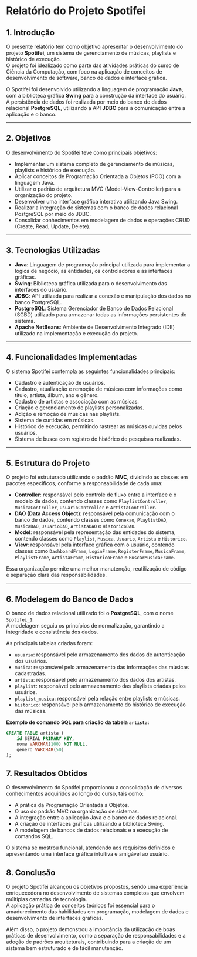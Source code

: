 # Relatório do Projeto Spotifei

## 1. Introdução
O presente relatório tem como objetivo apresentar o desenvolvimento do projeto **Spotifei**, um sistema de gerenciamento de músicas, playlists e histórico de execução.  
O projeto foi idealizado como parte das atividades práticas do curso de Ciência da Computação, com foco na aplicação de conceitos de desenvolvimento de software, banco de dados e interface gráfica.

O Spotifei foi desenvolvido utilizando a linguagem de programação **Java**, com a biblioteca gráfica **Swing** para a construção da interface do usuário.  
A persistência de dados foi realizada por meio do banco de dados relacional **PostgreSQL**, utilizando a API **JDBC** para a comunicação entre a aplicação e o banco.

---

## 2. Objetivos

O desenvolvimento do Spotifei teve como principais objetivos:

- Implementar um sistema completo de gerenciamento de músicas, playlists e histórico de execução.
- Aplicar conceitos de Programação Orientada a Objetos (POO) com a linguagem Java.
- Utilizar o padrão de arquitetura MVC (Model-View-Controller) para a organização do projeto.
- Desenvolver uma interface gráfica interativa utilizando Java Swing.
- Realizar a integração de sistemas com o banco de dados relacional PostgreSQL por meio do JDBC.
- Consolidar conhecimentos em modelagem de dados e operações CRUD (Create, Read, Update, Delete).

---

## 3. Tecnologias Utilizadas

- **Java**: Linguagem de programação principal utilizada para implementar a lógica de negócio, as entidades, os controladores e as interfaces gráficas.
- **Swing**: Biblioteca gráfica utilizada para o desenvolvimento das interfaces do usuário.
- **JDBC**: API utilizada para realizar a conexão e manipulação dos dados no banco PostgreSQL.
- **PostgreSQL**: Sistema Gerenciador de Banco de Dados Relacional (SGBD) utilizado para armazenar todas as informações persistentes do sistema.
- **Apache NetBeans**: Ambiente de Desenvolvimento Integrado (IDE) utilizado na implementação e execução do projeto.

---

## 4. Funcionalidades Implementadas

O sistema Spotifei contempla as seguintes funcionalidades principais:

- Cadastro e autenticação de usuários.
- Cadastro, atualização e remoção de músicas com informações como título, artista, álbum, ano e gênero.
- Cadastro de artistas e associação com as músicas.
- Criação e gerenciamento de playlists personalizadas.
- Adição e remoção de músicas nas playlists.
- Sistema de curtidas em músicas.
- Histórico de execução, permitindo rastrear as músicas ouvidas pelos usuários.
- Sistema de busca com registro do histórico de pesquisas realizadas.

---

## 5. Estrutura do Projeto

O projeto foi estruturado utilizando o padrão **MVC**, dividindo as classes em pacotes específicos, conforme a responsabilidade de cada uma:

- **Controller**: responsável pelo controle de fluxo entre a interface e o modelo de dados, contendo classes como `PlaylistController`, `MusicaController`, `UsuarioController` e `ArtistaController`.
- **DAO (Data Access Object)**: responsável pela comunicação com o banco de dados, contendo classes como `Conexao`, `PlaylistDAO`, `MusicaDAO`, `UsuarioDAO`, `ArtistaDAO` e `HistoricoDAO`.
- **Model**: responsável pela representação das entidades do sistema, contendo classes como `Playlist`, `Musica`, `Usuario`, `Artista` e `Historico`.
- **View**: responsável pela interface gráfica com o usuário, contendo classes como `DashboardFrame`, `LoginFrame`, `RegisterFrame`, `MusicaFrame`, `PlaylistFrame`, `ArtistaFrame`, `HistoricoFrame` e `BuscarMusicaFrame`.

Essa organização permite uma melhor manutenção, reutilização de código e separação clara das responsabilidades.

---

## 6. Modelagem do Banco de Dados

O banco de dados relacional utilizado foi o **PostgreSQL**, com o nome `Spotifei_1`.  
A modelagem seguiu os princípios de normalização, garantindo a integridade e consistência dos dados.

As principais tabelas criadas foram:

- `usuario`: responsável pelo armazenamento dos dados de autenticação dos usuários.
- `musica`: responsável pelo armazenamento das informações das músicas cadastradas.
- `artista`: responsável pelo armazenamento dos dados dos artistas.
- `playlist`: responsável pelo armazenamento das playlists criadas pelos usuários.
- `playlist_musica`: responsável pela relação entre playlists e músicas.
- `historico`: responsável pelo armazenamento do histórico de execução das músicas.

**Exemplo de comando SQL para criação da tabela `artista`:**

```sql
CREATE TABLE artista (
    id SERIAL PRIMARY KEY,
    nome VARCHAR(100) NOT NULL,
    genero VARCHAR(50)
);
```
## 7. Resultados Obtidos

O desenvolvimento do Spotifei proporcionou a consolidação de diversos conhecimentos adquiridos ao longo do curso, tais como:

- A prática da Programação Orientada a Objetos.
- O uso do padrão MVC na organização de sistemas.
- A integração entre a aplicação Java e o banco de dados relacional.
- A criação de interfaces gráficas utilizando a biblioteca Swing.
- A modelagem de bancos de dados relacionais e a execução de comandos SQL.

O sistema se mostrou funcional, atendendo aos requisitos definidos e apresentando uma interface gráfica intuitiva e amigável ao usuário.

## 8. Conclusão

O projeto Spotifei alcançou os objetivos propostos, sendo uma experiência enriquecedora no desenvolvimento de sistemas completos que envolvem múltiplas camadas de tecnologia.  
A aplicação prática de conceitos teóricos foi essencial para o amadurecimento das habilidades em programação, modelagem de dados e desenvolvimento de interfaces gráficas.

Além disso, o projeto demonstrou a importância da utilização de boas práticas de desenvolvimento, como a separação de responsabilidades e a adoção de padrões arquiteturais, contribuindo para a criação de um sistema bem estruturado e de fácil manutenção.

